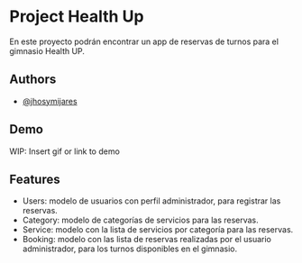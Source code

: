 
# Project Health Up

En este proyecto podrán encontrar un app de reservas de turnos para el gimnasio Health UP.

## Authors

- [@jhosymijares](https://www.github.com/jhosymijares)

## Demo

WIP: Insert gif or link to demo

## Features

- Users: modelo de usuarios con perfil administrador, para registrar las reservas.
- Category: modelo de categorías de servicios para las reservas.
- Service: modelo con la lista de servicios por categoría para las reservas.
- Booking: modelo con las lista de reservas realizadas por el usuario administrador, para los turnos disponibles en el gimnasio.
